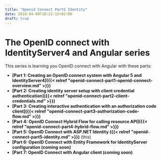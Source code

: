 ```yaml
---
title: "Openid Connect Part5 Identity"
date: 2018-04-09T18:22:12+02:00
draft: true
---
```


# The OpenID connect with IdentityServer4 and Angular series

This series is learning you OpenID connect with Angular with these parts:

- **[Part 1: Creating an OpenID connect system with Angular 5 and IdentityServer4]({{< relref "openid-connect-part1-openid-connect-overview.md" >}})**
- **[Part 2: Creating identity server setup with client credential authentication]({{< relref "openid-connect-part2-client-credentials.md" >}})**
- **[Part 3: Creating interactive authentication with an authorization code client]({{< relref "openid-connect-part3-authorization-code-flow.md" >}})**
- **[Part 4: OpenID Connect Hybrid Flow for calling resource API]({{< relref "openid-connect-part4-hybrid-flow.md" >}})** 
- **[Part 5: OpenID Connect with ASP.NET Identity ({{< relref "openid-connect-part5-identity.md" >}})** (this)
- **[Part 6: OpenID Connect with Entity Framework for IdentityServer configuration (coming soon)**
- **[Part 7: OpenID Connect with Angular client (coming soon)**
